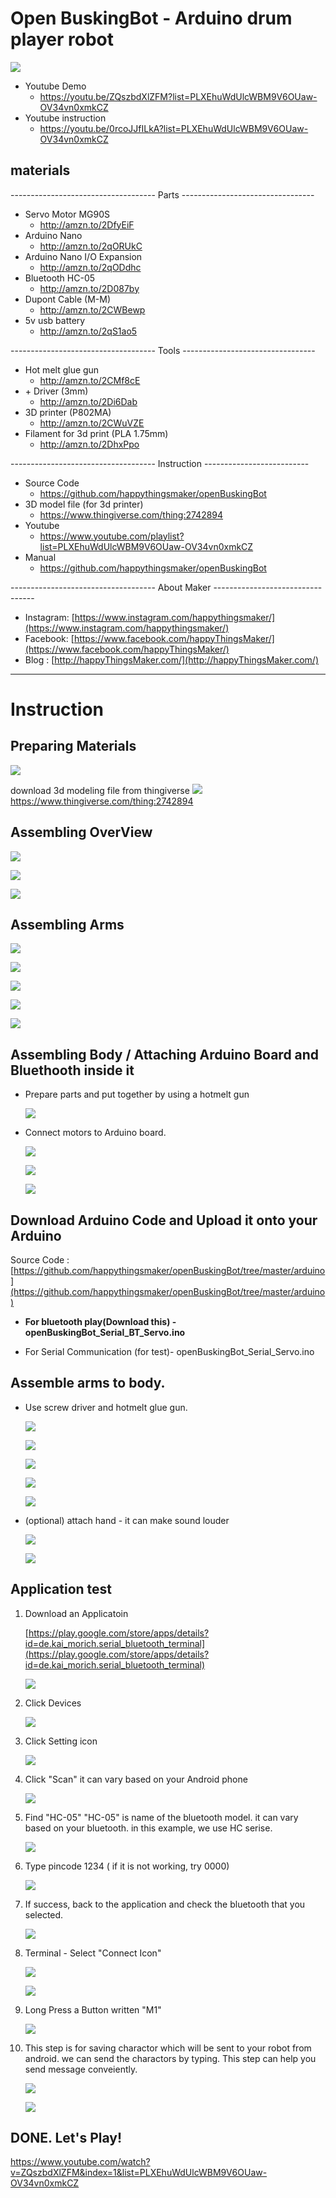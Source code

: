 # Open BuskingBot - Arduino drum player robot

![](img/openBuskingBot.jpg)


- Youtube Demo
    - https://youtu.be/ZQszbdXlZFM?list=PLXEhuWdUlcWBM9V6OUaw-OV34vn0xmkCZ
- Youtube instruction
    - https://youtu.be/0rcoJJfILkA?list=PLXEhuWdUlcWBM9V6OUaw-OV34vn0xmkCZ

## materials

------------------------------------ Parts ---------------------------------
- Servo Motor MG90S  
    - http://amzn.to/2DfyEiF
- Arduino Nano
    - http://amzn.to/2qORUkC
- Arduino Nano I/O Expansion  
    - http://amzn.to/2qODdhc
- Bluetooth HC-05  
    - http://amzn.to/2D087by
- Dupont Cable (M-M)  
    - http://amzn.to/2CWBewp
- 5v usb battery  
    - http://amzn.to/2qS1ao5

------------------------------------ Tools ---------------------------------
- Hot melt glue gun
    - http://amzn.to/2CMf8cE
- \+ Driver (3mm)
    - http://amzn.to/2Di6Dab
- 3D printer  (P802MA)
    - http://amzn.to/2CWuVZE
- Filament for 3d print (PLA 1.75mm)
    - http://amzn.to/2DhxPpo

------------------------------------ Instruction --------------------------

- Source Code
    - https://github.com/happythingsmaker/openBuskingBot
- 3D model file (for 3d printer)
    - https://www.thingiverse.com/thing:2742894
- Youtube
    - https://www.youtube.com/playlist?list=PLXEhuWdUlcWBM9V6OUaw-OV34vn0xmkCZ
- Manual
    - https://github.com/happythingsmaker/openBuskingBot

------------------------------------ About Maker ---------------------------------

- Instagram: [https://www.instagram.com/happythingsmaker/](https://www.instagram.com/happythingsmaker/)
- Facebook: [https://www.facebook.com/happyThingsMaker/](https://www.facebook.com/happyThingsMaker/)
- Blog : [http://happyThingsMaker.com/](http://happyThingsMaker.com/)

---

# Instruction

## Preparing Materials

![](img/0.OverallParts.jpg)


download 3d modeling file from thingiverse
![](img/1.thingiverse.jpg)
https://www.thingiverse.com/thing:2742894



## Assembling OverView

![](img/2.assem_1.jpg)

![](img/2.assem_2.jpg)

![](img/2.assem_3.jpg)


## Assembling Arms

![](img/2.assem_5.jpg)

![](img/2.assem_6.jpg)

![](img/2.assem_7.jpg)

![](img/2.assem_8.jpg)

![](img/2.assem_9.jpg)


## Assembling Body \/ Attaching Arduino Board and Bluethooth inside it

* Prepare parts and put together by using a hotmelt gun

    ![](img/2.assem_10.jpg)

* Connect motors to Arduino board.

    ![](img/2.assem_10_1.jpg)

    ![](img/2.assem_10_2.jpg)

    ![](img/2.assem_10_3.jpg)

## Download Arduino Code and Upload it onto your Arduino

Source Code :  [https://github.com/happythingsmaker/openBuskingBot/tree/master/arduino](https://github.com/happythingsmaker/openBuskingBot/tree/master/arduino)

- **For bluetooth play(Download this) - openBuskingBot_Serial_BT_Servo.ino**

- For Serial Communication (for test)- openBuskingBot_Serial_Servo.ino

## Assemble arms to body.

* Use screw driver and hotmelt glue gun.

    ![](img/2.assem_11.jpg)    
    
    ![](img/2.assem_12.jpg)
    
    ![](img/2.assem_13.jpg)
    
    ![](img/2.assem_14.jpg)

    ![](img/2.assem_15.jpg)

* (optional) attach hand - it can make sound louder

    ![](img/2.assem_16.jpg)

    ![](img/2.assem_17.jpg)
    

## Application test

1. Download an Applicatoin 

    [https://play.google.com/store/apps/details?id=de.kai_morich.serial_bluetooth_terminal](https://play.google.com/store/apps/details?id=de.kai_morich.serial_bluetooth_terminal)
   
    ![](img/3_1_1.jpg)

2. Click Devices

    ![](img/3_1.jpg)

3. Click Setting icon

    ![](img/3_2.jpg)

4. Click "Scan"
    it can vary based on your Android phone 

    ![](img/3_3.jpg)

5. Find "HC-05"
    "HC-05" is name of the bluetooth model. it can vary based on your bluetooth. in this example, we use HC serise.

    ![](img/3_4.jpg)

6. Type pincode 1234 ( if it is not working, try 0000)

    ![](img/3_5.jpg)

6. If success, back to the application and check the bluetooth that you selected. 

    ![](img/3_6.jpg)

7. Terminal - Select "Connect Icon"

    ![](img/3_7.jpg)

    ![](img/3_8.jpg)

8. Long Press a Button written "M1" 

    ![](img/3_9.jpg)

9. This step is for saving charactor which will be sent to your robot from android. we can send the charactors by typing. This step can help you send message conveiently.

    ![](img/3_10.jpg)

    ![](img/3_11.jpg)

## DONE. Let's Play!

https://www.youtube.com/watch?v=ZQszbdXlZFM&index=1&list=PLXEhuWdUlcWBM9V6OUaw-OV34vn0xmkCZ
